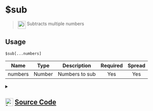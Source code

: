 # $sub
> <img align="top" src="https://upload.wikimedia.org/wikipedia/commons/thumb/e/e4/Infobox_info_icon.svg/160px-Infobox_info_icon.svg.png?20150409153300" alt="image" width="25" height="auto"> Subtracts multiple numbers
## Usage
```
$sub[...numbers]
```
| Name | Type | Description | Required | Spread
| :---: | :---: | :---: | :---: | :---: |
numbers | Number | Numbers to sub | Yes | Yes
<details>
<summary>
    
## <img align="top" src="https://cdn4.iconfinder.com/data/icons/iconsimple-logotypes/512/github-512.png" alt="image" width="25" height="auto">  [Source Code](https://github.com/tryforge/ForgeScript-V2/blob/main/src/native/sub.ts)
    
</summary>
    
```ts
import { ArgType, NativeFunction, Return } from "../structures"

export default new NativeFunction({
    name: "$sub",
    version: "1.0.0",
    description: "Subtracts multiple numbers",
    brackets: true,
    unwrap: true,
    args: [
        {
            name: "numbers",
            description: "Numbers to sub",
            rest: true,
            type: ArgType.Number,
            required: true
        }
    ],
    execute(ctx, [ numbers ]) {
        return Return.success(numbers.reduce((x, y) => x - y))
    },
})
```
    
</details>